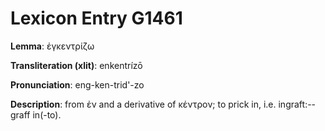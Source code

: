 # Lexicon Entry G1461

**Lemma**: ἐγκεντρίζω

**Transliteration (xlit)**: enkentrízō

**Pronunciation**: eng-ken-trid'-zo

**Description**:
from ἐν and a derivative of κέντρον; to prick in, i.e. ingraft:--graff in(-to).
